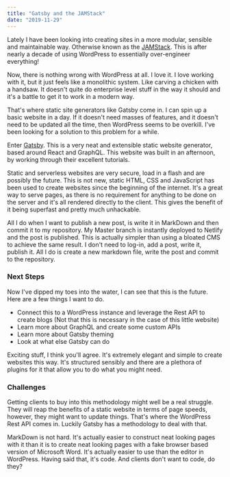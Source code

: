 ```yaml
---
title: "Gatsby and the JAMStack"
date: "2019-11-29"
---
```

Lately I have been looking into creating sites in a more modular, sensible and maintainable way. Otherwise known as the [JAMStack](https://jamstack.org/). This is after nearly a decade of using WordPress to essentially over-engineer everything!

Now, there is nothing wrong with WordPress at all. I love it. I love working with it, but it just feels like a monolithic system. Like carving a chicken with a handsaw. It doesn't quite do enterprise level stuff in the way it should and it's a battle to get it to work in a modern way.

That's where static site generators like Gatsby come in. I can spin up a basic website in a day. If it doesn't need masses of features, and it doesn't need to be updated all the time, then WordPress seems to be overkill. I've been looking for a solution to this problem for a while.

Enter [Gatsby](https://www.gatsbyjs.org/). This is a very neat and extensible static website generator, based around React and GraphQL. This website was built in an afternoon, by working through their excellent tutorials. 

Static and serverless websites are very secure, load in a flash and are possibly the future. This is not new, static HTML, CSS and JavaScript has been used to create websites since the beginning of the internet. It's a great way to serve pages, as there is no requirement for anything to be done on the server and it's all rendered directly to the client. This gives the benefit of it being superfast and pretty much unhackable.

All I do when I want to publish a new post, is write it in MarkDown and then commit it to my repository. My Master branch is instantly deployed to Netlify and the post is published. This is actually simpler than using a bloated CMS to achieve the same result. I don't need to log-in, add a post, write it, publish it. All I do is create a new markdown file, write the post and commit to the repository.

### Next Steps

Now I've dipped my toes into the water, I can see that this is the future. Here are a few things I want to do.

* Connect this to a WordPress instance and leverage the Rest API to create blogs (Not that this is necessary in the case of this little website)
* Learn more about GraphQL and create some custom APIs
* Learn more about Gatsby theming
* Look at what else Gatsby can do

Exciting stuff, I think you'll agree. It's extremely elegant and simple to create websites this way. It's structured sensibly and there are a plethora of plugins for it that allow you to do what you might need.

### Challenges

Getting clients to buy into this methodology might well be a real struggle. They will reap the benefits of a static website in terms of page speeds, however, they might want to update things. That's where the WordPress Rest API comes in. Luckily Gatsby has a methodology to deal with that.

MarkDown is not hard. It's actually easier to construct neat looking pages with it than it is to create neat looking pages with a fake browser based version of Microsoft Word. It's actually easier to use than the editor in WordPress. Having said that, it's code. And clients don't want to code, do they?



